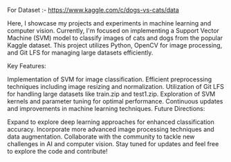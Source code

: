 For Dataset :- https://www.kaggle.com/c/dogs-vs-cats/data

Here, I showcase my projects and experiments in machine learning and computer vision. Currently, I'm focused on implementing a Support Vector Machine (SVM) model to classify images of cats and dogs from the popular Kaggle dataset. This project utilizes Python, OpenCV for image processing, and Git LFS for managing large datasets efficiently.

Key Features:

Implementation of SVM for image classification.
Efficient preprocessing techniques including image resizing and normalization.
Utilization of Git LFS for handling large datasets like train.zip and test1.zip.
Exploration of SVM kernels and parameter tuning for optimal performance.
Continuous updates and improvements in machine learning techniques.
Future Directions:

Expand to explore deep learning approaches for enhanced classification accuracy.
Incorporate more advanced image processing techniques and data augmentation.
Collaborate with the community to tackle new challenges in AI and computer vision.
Stay tuned for updates and feel free to explore the code and contribute!


